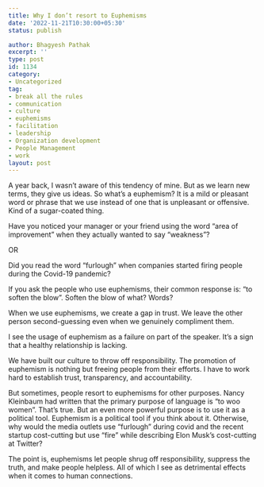 ```yaml
---
title: Why I don’t resort to Euphemisms
date: '2022-11-21T10:30:00+05:30'
status: publish

author: Bhagyesh Pathak
excerpt: ''
type: post
id: 1134
category:
- Uncategorized
tag:
- break all the rules
- communication
- culture
- euphemisms
- facilitation
- leadership
- Organization development
- People Management
- work
layout: post
---
```


A year back, I wasn’t aware of this tendency of mine. But as we learn new terms, they give us ideas. So what’s a euphemism? It is a mild or pleasant word or phrase that we use instead of one that is unpleasant or offensive. Kind of a sugar-coated thing.

Have you noticed your manager or your friend using the word “area of improvement” when they actually wanted to say “weakness”?

OR

Did you read the word “furlough” when companies started firing people during the Covid-19 pandemic?

If you ask the people who use euphemisms, their common response is: “to soften the blow”. Soften the blow of what? Words?

When we use euphemisms, we create a gap in trust. We leave the other person second-guessing even when we genuinely compliment them.

I see the usage of euphemism as a failure on part of the speaker. It’s a sign that a healthy relationship is lacking.

We have built our culture to throw off responsibility. The promotion of euphemism is nothing but freeing people from their efforts. I have to work hard to establish trust, transparency, and accountability.

But sometimes, people resort to euphemisms for other purposes. Nancy Kleinbaum had written that the primary purpose of language is “to woo women”. That’s true. But an even more powerful purpose is to use it as a political tool. Euphemism is a political tool if you think about it. Otherwise, why would the media outlets use “furlough” during covid and the recent startup cost-cutting but use “fire” while describing Elon Musk’s cost-cutting at Twitter?

The point is, euphemisms let people shrug off responsibility, suppress the truth, and make people helpless. All of which I see as detrimental effects when it comes to human connections.